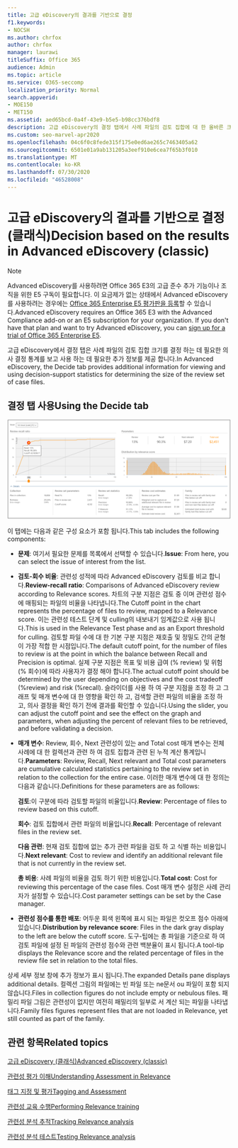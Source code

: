 ```yaml
---
title: 고급 eDiscovery의 결과를 기반으로 결정
f1.keywords:
- NOCSH
ms.author: chrfox
author: chrfox
manager: laurawi
titleSuffix: Office 365
audience: Admin
ms.topic: article
ms.service: O365-seccomp
localization_priority: Normal
search.appverid:
- MOE150
- MET150
ms.assetid: aed65bcd-0a4f-43e9-b5e5-b98cc376bdf8
description: 고급 eDiscovery의 결정 탭에서 사례 파일의 검토 집합에 대 한 올바른 크기를 결정 하는 데 도움이 되는 데이터를 제공 하는 방법을 알아봅니다.
ms.custom: seo-marvel-apr2020
ms.openlocfilehash: 04c6f0c8fede315f175e0ed6ae265c7463405a62
ms.sourcegitcommit: 6501e01a9ab131205a3eef910e6cea7f65b3f010
ms.translationtype: MT
ms.contentlocale: ko-KR
ms.lasthandoff: 07/30/2020
ms.locfileid: "46528008"
---
```

# <a name="decision-based-on-the-results-in-advanced-ediscovery-classic"></a><span data-ttu-id="edb0d-103">고급 eDiscovery의 결과를 기반으로 결정 (클래식)</span><span class="sxs-lookup"><span data-stu-id="edb0d-103">Decision based on the results in Advanced eDiscovery (classic)</span></span>

> [!NOTE]
> <span data-ttu-id="edb0d-p101">Advanced eDiscovery를 사용하려면 Office 365 E3의 고급 준수 추가 기능이나 조직을 위한 E5 구독이 필요합니다. 이 요금제가 없는 상태에서 Advanced eDiscovery를 사용하려는 경우에는 [Office 365 Enterprise E5 평가판을 등록](https://go.microsoft.com/fwlink/p/?LinkID=698279)할 수 있습니다.</span><span class="sxs-lookup"><span data-stu-id="edb0d-p101">Advanced eDiscovery requires an Office 365 E3 with the Advanced Compliance add-on or an E5 subscription for your organization. If you don't have that plan and want to try Advanced eDiscovery, you can [sign up for a trial of Office 365 Enterprise E5](https://go.microsoft.com/fwlink/p/?LinkID=698279).</span></span> 
  
 <span data-ttu-id="edb0d-106">고급 eDiscovery에서 결정 탭은 사례 파일의 검토 집합 크기를 결정 하는 데 필요한 의사 결정 통계를 보고 사용 하는 데 필요한 추가 정보를 제공 합니다.</span><span class="sxs-lookup"><span data-stu-id="edb0d-106">In Advanced eDiscovery, the Decide tab provides additional information for viewing and using decision-support statistics for determining the size of the review set of case files.</span></span> 
  
## <a name="using-the-decide-tab"></a><span data-ttu-id="edb0d-107">결정 탭 사용</span><span class="sxs-lookup"><span data-stu-id="edb0d-107">Using the Decide tab</span></span>

![관련성을 결정](../media/f32fed89-f3b5-404a-90c7-ea25d2eb58a9.png)
  
<span data-ttu-id="edb0d-109">이 탭에는 다음과 같은 구성 요소가 포함 됩니다.</span><span class="sxs-lookup"><span data-stu-id="edb0d-109">This tab includes the following components:</span></span>
  
- <span data-ttu-id="edb0d-110">**문제**: 여기서 필요한 문제를 목록에서 선택할 수 있습니다.</span><span class="sxs-lookup"><span data-stu-id="edb0d-110">**Issue**: From here, you can select the issue of interest from the list.</span></span> 
    
- <span data-ttu-id="edb0d-111">**검토-회수 비율**: 관련성 성적에 따라 Advanced eDiscovery 검토를 비교 합니다.</span><span class="sxs-lookup"><span data-stu-id="edb0d-111">**Review-recall ratio**: Comparisons of Advanced eDiscovery review according to Relevance scores.</span></span> <span data-ttu-id="edb0d-112">차트의 구분 지점은 검토 중 이며 관련성 점수에 매핑되는 파일의 비율을 나타냅니다.</span><span class="sxs-lookup"><span data-stu-id="edb0d-112">The Cutoff point in the chart represents the percentage of files to review, mapped to a Relevance score.</span></span> <span data-ttu-id="edb0d-113">이는 관련성 테스트 단계 및 culling의 내보내기 임계값으로 사용 됩니다.</span><span class="sxs-lookup"><span data-stu-id="edb0d-113">This is used in the Relevance Test phase and as an Export threshold for culling.</span></span> <span data-ttu-id="edb0d-114">검토할 파일 수에 대 한 기본 구분 지점은 재호출 및 정밀도 간의 균형이 가장 적합 한 시점입니다.</span><span class="sxs-lookup"><span data-stu-id="edb0d-114">The default cutoff point, for the number of files to review is at the point in which the balance between Recall and Precision is optimal.</span></span> <span data-ttu-id="edb0d-115">실제 구분 지점은 목표 및 비용 급여 (% review) 및 위험 (% 회수)에 따라 사용자가 결정 해야 합니다.</span><span class="sxs-lookup"><span data-stu-id="edb0d-115">The actual cutoff point should be determined by the user depending on objectives and the cost tradeoff (%review) and risk (%recall).</span></span> <span data-ttu-id="edb0d-116">슬라이더를 사용 하 여 구분 지점을 조정 하 고 그래프 및 매개 변수에 대 한 영향을 확인 하 고, 검색할 관련 파일의 비율을 조정 하 고, 의사 결정을 확인 하기 전에 결과를 확인할 수 있습니다.</span><span class="sxs-lookup"><span data-stu-id="edb0d-116">Using the slider, you can adjust the cutoff point and see the effect on the graph and parameters, when adjusting the percent of relevant files to be retrieved, and before validating a decision.</span></span>
    
- <span data-ttu-id="edb0d-117">**매개 변수**: Review, 회수, Next 관련성이 있는 and Total cost 매개 변수는 전체 사례에 대 한 컬렉션과 관련 하 여 검토 집합과 관련 된 누적 계산 통계입니다.</span><span class="sxs-lookup"><span data-stu-id="edb0d-117">**Parameters**: Review, Recall, Next relevant and Total cost parameters are cumulative calculated statistics pertaining to the review set in relation to the collection for the entire case.</span></span> <span data-ttu-id="edb0d-118">이러한 매개 변수에 대 한 정의는 다음과 같습니다.</span><span class="sxs-lookup"><span data-stu-id="edb0d-118">Definitions for these parameters are as follows:</span></span>
    
    <span data-ttu-id="edb0d-119">**검토**:이 구분에 따라 검토할 파일의 비율입니다.</span><span class="sxs-lookup"><span data-stu-id="edb0d-119">**Review**: Percentage of files to review based on this cutoff.</span></span> 
    
    <span data-ttu-id="edb0d-120">**회수**: 검토 집합에서 관련 파일의 비율입니다.</span><span class="sxs-lookup"><span data-stu-id="edb0d-120">**Recall**: Percentage of relevant files in the review set.</span></span> 
    
    <span data-ttu-id="edb0d-121">**다음 관련**: 현재 검토 집합에 없는 추가 관련 파일을 검토 하 고 식별 하는 비용입니다.</span><span class="sxs-lookup"><span data-stu-id="edb0d-121">**Next relevant**: Cost to review and identify an additional relevant file that is not currently in the review set.</span></span> 
    
    <span data-ttu-id="edb0d-122">**총 비용**: 사례 파일의 비율을 검토 하기 위한 비용입니다.</span><span class="sxs-lookup"><span data-stu-id="edb0d-122">**Total cost**: Cost for reviewing this percentage of the case files.</span></span> <span data-ttu-id="edb0d-123">Cost 매개 변수 설정은 사례 관리자가 설정할 수 있습니다.</span><span class="sxs-lookup"><span data-stu-id="edb0d-123">Cost parameter settings can be set by the Case manager.</span></span>
    
- <span data-ttu-id="edb0d-124">**관련성 점수를 통한 배포**: 어두운 회색 왼쪽에 표시 되는 파일은 컷오프 점수 아래에 있습니다.</span><span class="sxs-lookup"><span data-stu-id="edb0d-124">**Distribution by relevance score**: Files in the dark gray display to the left are below the cutoff score.</span></span> <span data-ttu-id="edb0d-125">도구-팁에는 총 파일을 기준으로 하 여 검토 파일에 설정 된 파일의 관련성 점수와 관련 백분율이 표시 됩니다.</span><span class="sxs-lookup"><span data-stu-id="edb0d-125">A tool-tip displays the Relevance score and the related percentage of files in the review file set in relation to the total files.</span></span>
    
<span data-ttu-id="edb0d-126">상세 세부 정보 창에 추가 정보가 표시 됩니다.</span><span class="sxs-lookup"><span data-stu-id="edb0d-126">The expanded Details pane displays additional details.</span></span> <span data-ttu-id="edb0d-127">컬렉션 그림의 파일에는 빈 파일 또는 ne문서 ou 파일이 포함 되지 않습니다.</span><span class="sxs-lookup"><span data-stu-id="edb0d-127">Files in collection figures do not include empty or nebulous files.</span></span> <span data-ttu-id="edb0d-128">패밀리 파일 그림은 관련성이 없지만 여전히 패밀리의 일부로 서 계산 되는 파일을 나타냅니다.</span><span class="sxs-lookup"><span data-stu-id="edb0d-128">Family files figures represent files that are not loaded in Relevance, yet still counted as part of the family.</span></span>
  
## <a name="related-topics"></a><span data-ttu-id="edb0d-129">관련 항목</span><span class="sxs-lookup"><span data-stu-id="edb0d-129">Related topics</span></span>

[<span data-ttu-id="edb0d-130">고급 eDiscovery (클래식)</span><span class="sxs-lookup"><span data-stu-id="edb0d-130">Advanced eDiscovery (classic)</span></span>](office-365-advanced-ediscovery.md)
  
[<span data-ttu-id="edb0d-131">관련성 평가 이해</span><span class="sxs-lookup"><span data-stu-id="edb0d-131">Understanding Assessment in Relevance</span></span>](assessment-in-relevance-in-advanced-ediscovery.md)
  
[<span data-ttu-id="edb0d-132">태그 지정 및 평가</span><span class="sxs-lookup"><span data-stu-id="edb0d-132">Tagging and Assessment</span></span>](tagging-and-relevance-training-in-advanced-ediscovery.md)
  
[<span data-ttu-id="edb0d-133">관련성 교육 수행</span><span class="sxs-lookup"><span data-stu-id="edb0d-133">Performing Relevance training</span></span>](tagging-and-assessment-in-advanced-ediscovery.md)
  
[<span data-ttu-id="edb0d-134">관련성 분석 추적</span><span class="sxs-lookup"><span data-stu-id="edb0d-134">Tracking Relevance analysis</span></span>](track-relevance-analysis-in-advanced-ediscovery.md)
  
[<span data-ttu-id="edb0d-135">관련성 분석 테스트</span><span class="sxs-lookup"><span data-stu-id="edb0d-135">Testing Relevance analysis</span></span>](test-relevance-analysis-in-advanced-ediscovery.md)


